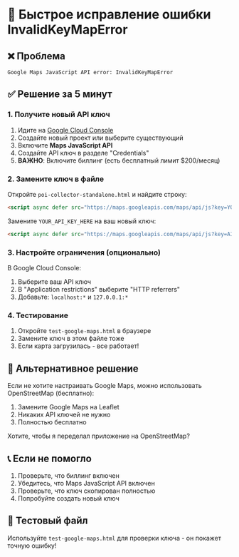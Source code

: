 # 🚨 Быстрое исправление ошибки InvalidKeyMapError

## ❌ Проблема
```
Google Maps JavaScript API error: InvalidKeyMapError
```

## ✅ Решение за 5 минут

### 1. Получите новый API ключ
1. Идите на [Google Cloud Console](https://console.cloud.google.com/)
2. Создайте новый проект или выберите существующий
3. Включите **Maps JavaScript API**
4. Создайте API ключ в разделе "Credentials"
5. **ВАЖНО**: Включите биллинг (есть бесплатный лимит $200/месяц)

### 2. Замените ключ в файле
Откройте `poi-collector-standalone.html` и найдите строку:
```html
<script async defer src="https://maps.googleapis.com/maps/api/js?key=YOUR_API_KEY_HERE&libraries=places&callback=initMap"></script>
```

Замените `YOUR_API_KEY_HERE` на ваш новый ключ:
```html
<script async defer src="https://maps.googleapis.com/maps/api/js?key=AIzaSyC...&libraries=places&callback=initMap"></script>
```

### 3. Настройте ограничения (опционально)
В Google Cloud Console:
1. Выберите ваш API ключ
2. В "Application restrictions" выберите "HTTP referrers"
3. Добавьте: `localhost:*` и `127.0.0.1:*`

### 4. Тестирование
1. Откройте `test-google-maps.html` в браузере
2. Замените ключ в этом файле тоже
3. Если карта загрузилась - все работает!

## 🔧 Альтернативное решение

Если не хотите настраивать Google Maps, можно использовать OpenStreetMap (бесплатно):

1. Замените Google Maps на Leaflet
2. Никаких API ключей не нужно
3. Полностью бесплатно

Хотите, чтобы я переделал приложение на OpenStreetMap?

## 📞 Если не помогло

1. Проверьте, что биллинг включен
2. Убедитесь, что Maps JavaScript API включен
3. Проверьте, что ключ скопирован полностью
4. Попробуйте создать новый ключ

## 🎯 Тестовый файл

Используйте `test-google-maps.html` для проверки ключа - он покажет точную ошибку!
